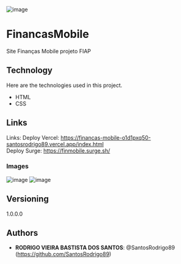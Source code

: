 ![image](https://user-images.githubusercontent.com/93896739/205996269-82908808-6fc6-48c9-9849-eeda72b8b124.png)

# FinancasMobile
Site Finanças Mobile projeto FIAP

## Technology 
 
Here are the technologies used in this project.
 
* HTML
* CSS

## Links
 
Links:
Deploy Vercel: https://financas-mobile-o1d1pxq50-santosrodrigo89.vercel.app/index.html <BR/>
Deploy Surge: https://finmobile.surge.sh/



### Images

![image](https://user-images.githubusercontent.com/93896739/205995344-770ccab2-5326-4244-a091-8b91a15a0858.png)
![image](https://user-images.githubusercontent.com/93896739/205995424-4ca4caed-e49d-49d7-905e-5408ea4c5533.png)

## Versioning
 
1.0.0.0
  
## Authors
 
* **RODRIGO VIEIRA BASTISTA DOS SANTOS**: @SantosRodrigo89 (https://github.com/SantosRodrigo89)
